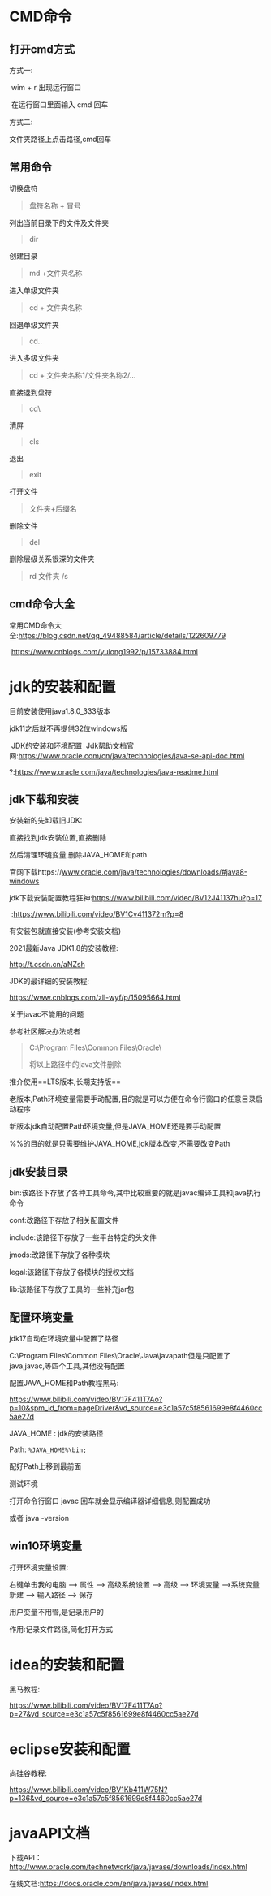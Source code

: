 # CMD命令

## 打开cmd方式

方式一:

​	wim + r 出现运行窗口

​	在运行窗口里面输入 cmd 回车

方式二:

文件夹路径上点击路径,cmd回车



## 常用命令

切换盘符

> 盘符名称 + 冒号

列出当前目录下的文件及文件夹

> dir

创建目录

> md +文件夹名称

进入单级文件夹

> cd + 文件夹名称

回退单级文件夹

> cd..

进入多级文件夹

> cd + 文件夹名称1/文件夹名称2/...

直接退到盘符

> cd\

清屏

> cls

退出

> exit

打开文件

> 文件夹+后缀名

删除文件

> del

删除层级关系很深的文件夹

> rd 文件夹 /s 



## cmd命令大全

常用CMD命令大全:https://blog.csdn.net/qq_49488584/article/details/122609779

​										https://www.cnblogs.com/yulong1992/p/15733884.html



# jdk的安装和配置

目前安装使用java1.8.0_333版本

jdk11之后就不再提供32位windows版



​	JDK的安装和环境配置
​		Jdk帮助文档官网:https://www.oracle.com/cn/java/technologies/java-se-api-doc.html

?:https://www.oracle.com/java/technologies/java-readme.html

## jdk下载和安装

安装新的先卸载旧JDK:

直接找到jdk安装位置,直接删除

然后清理环境变量,删除JAVA_HOME和path



官网下载https://www.oracle.com/java/technologies/downloads/#java8-windows

jdk下载安装配置教程狂神:https://www.bilibili.com/video/BV12J41137hu?p=17

​												:https://www.bilibili.com/video/BV1Cv411372m?p=8

有安装包就直接安装(参考安装文档)



2021最新Java JDK1.8的安装教程:

http://t.csdn.cn/aNZsh



JDK的最详细的安装教程:

https://www.cnblogs.com/zll-wyf/p/15095664.html



关于javac不能用的问题

参考社区解决办法或者

> C:\Program Files\Common Files\Oracle\
>
> 将以上路径中的java文件删除

推介使用==LTS版本,长期支持版==

老版本,Path环境变量需要手动配置,目的就是可以方便在命令行窗口的任意目录启动程序

新版本jdk自动配置Path环境变量,但是JAVA_HOME还是要手动配置

%%的目的就是只需要维护JAVA_HOME,jdk版本改变,不需要改变Path



## jdk安装目录

bin:该路径下存放了各种工具命令,其中比较重要的就是javac编译工具和java执行命令

conf:改路径下存放了相关配置文件

include:该路径下存放了一些平台特定的头文件

jmods:改路径下存放了各种模块

legal:该路径下存放了各模块的授权文档

lib:该路径下存放了工具的一些补充jar包



## 配置环境变量

jdk17自动在环境变量中配置了路径

C:\Program Files\Common Files\Oracle\Java\javapath但是只配置了java,javac,等四个工具,其他没有配置

配置JAVA_HOME和Path教程黑马:

https://www.bilibili.com/video/BV17F411T7Ao?p=10&spm_id_from=pageDriver&vd_source=e3c1a57c5f8561699e8f4460cc5ae27d



JAVA_HOME : jdk的安装路径

Path: ``%JAVA_HOME%\bin;``

配好Path上移到最前面



测试环境

打开命令行窗口 javac 回车就会显示编译器详细信息,则配置成功

或者 java -version

## win10环境变量

打开环境变量设置:

右键单击我的电脑 --> 属性 --> 高级系统设置 --> 高级 --> 环境变量 -->系统变量新建 --> 输入路径 --> 保存

用户变量不用管,是记录用户的

作用:记录文件路径,简化打开方式



# idea的安装和配置

黑马教程:

https://www.bilibili.com/video/BV17F411T7Ao?p=27&vd_source=e3c1a57c5f8561699e8f4460cc5ae27d



# eclipse安装和配置

尚硅谷教程:

https://www.bilibili.com/video/BV1Kb411W75N?p=136&vd_source=e3c1a57c5f8561699e8f4460cc5ae27d



# javaAPI文档

下载API：http://www.oracle.com/technetwork/java/javase/downloads/index.html 

在线文档:https://docs.oracle.com/en/java/javase/index.html

